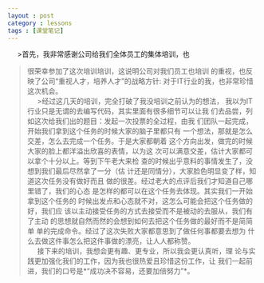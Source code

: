 ```yaml
---
layout : post
category : lessons
tags : [课堂笔记]
---
```

&nbsp;&nbsp;&nbsp;&nbsp;&nbsp;>首先，我非常感谢公司给我们全体员工的集体培训，也
>很荣幸参加了这次培训培训，这说明公司对我们员工也培训
>的重视，也反映了公司“重视人才，培养人才”的战略方针:
>对于IT行业的我，也非常珍惜这次机会。   
&nbsp;&nbsp;&nbsp;&nbsp;&nbsp;>经过这几天的培训，完全打破了我没培训之前认为的想法，
>我以为IT行业只是无谓的去编写代码，其实里面有很多细节可以让我
>们去品尝，列如这次给我们出的题目：发起一次投票的全过程，由我
>们团队一起完成，开始我们拿到这个任务的时候大家的脑子里都只有
一个想法，那就是怎么交差，怎么去完成一个任务。于是大家都朝着
这个方向出发，做完的时候大家的脸上都洋溢出欣喜的表情，以为这
次可以满意交差，估计大家都可以拿个十分以上。等到下午老大来检
查的时候出乎意料的事情发生了，没想到我们最后尽然拿了一分（估
计还是同情分），大家脸色明显变了样，知道这次任务没有做好而且
做的很差。经过老大的点评后我们才知道自己哪里错了，我们的心态
是怎样的都可以在这个任务去体现。其实我们一开始拿到这个任务的
时候出发点和心态就不对，这怎么可能会把这个任务做的好，我们应
该以主动接受任务的方式去接受而不是被动的去服从，我们有了主动
的思想就自然而然的会想到如何去把这个任务做的最好而不是简简单
单的完成命令。经过了这次失败大家都意思到了做任何事都要去想为
什么去做这件事怎么把这件事做的漂亮，让人人都称赞。    
&nbsp;&nbsp;&nbsp;&nbsp;&nbsp;接下来的培训，我想会更有趣、更专业，所以我会更认真听，理
论与实践更加强化我们的工作，因为我也很热爱且珍惜这份工作，让
我们一起前进，我们的口号是*“成功决不容易，还要加倍努力”*。   